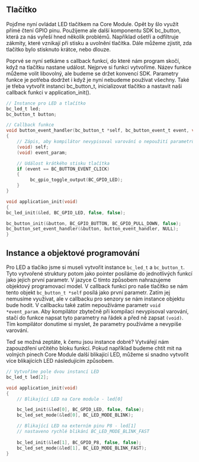 
## Tlačítko ##

Pojďme nyní ovládat LED tlačítkem na Core Module.
Opět by šlo využít přímé čtení GPIO pinu.
Použijeme ale další komponentu SDK bc_button, která za nás vyřeší hned několik problémů.
Například ošetří a odfiltruje zákmity, které vznikají při stisku a uvolnění tlačítka.
Dále můžeme zjistit, zda tlačítko bylo stisknuto krátce, nebo dlouze.

Poprvé se nyní setkáme s callback funkcí, do které nám program skočí, když na tlačítku nastane událost.
Nejprve si funkci vytvoříme.
Název funkce můžeme volit libovolný, ale budeme se držet konvencí SDK.
Parametry funkce je potřeba dodržet i když je nyní nebudeme používat všechny.
Také je třeba vytvořit instanci bc_button_t, inicializovat tlačítko a nastavit naši callback funkci v application_init().

``` C
// Instance pro LED a tlačítko
bc_led_t led;
bc_button_t button;

// Callback funkce
void button_event_handler(bc_button_t *self, bc_button_event_t event, void *event_param)
{
    // Zápis, aby kompilátor nevypisoval varování o nepoužití parametrů
    (void) self;
    (void) event_param;

    // Událost krátkého stisku tlačítka
    if (event == BC_BUTTON_EVENT_CLICK)
    {
         bc_gpio_toggle_output(BC_GPIO_LED);
    }
}

void application_init(void)
{
bc_led_init(&led, BC_GPIO_LED, false, false);

bc_button_init(&button, BC_GPIO_BUTTON, BC_GPIO_PULL_DOWN, false);        
bc_button_set_event_handler(&button, button_event_handler, NULL);
}
```

## Instance a objektové programování ##

Pro LED a tlačíko jsme si museli vytvořit instance `bc_led_t` a `bc_button_t`.
Tyto vytvořené struktury potom jako pointer posíláme do jednotlivých funkcí jako jejich první parametr.
V jazyce C tímto způsobem nahrazujeme objektový programovací model.
V callback funkci pro naše tlačítko se nám tento objekt `bc_button_t *self` posílá jako první parametr.
Zatím jej nemusíme využívat, ale v callbacku pro senzory se nám instance objektu bude hodit.
V callbacku také zatím nepoužíváme parametr `void *event_param`.
Aby kompilátor zbytečně při kompilaci nevypisoval varování, stačí do funkce napsat tyto parametry na řádek a před ně zapsat `(void)`.
Tím kompilátor donutíme si myslet, že parametry používáme a nevypíše varování.

Teď se možná zeptáte, k čemu jsou instance dobré?
Vytvářejí nám zapouzdření určitého bloku funkcí.
Pokud například budeme chtít mit na volných pinech Core Module další blikající LED, můžeme si snadno vytvořit více blikajících LED následujícím způsobem.

``` C
// Vytvoříme pole dvou instancí LED
bc_led_t led[2];

void application_init(void)
{
    // Blikající LED na Core module - led[0]

    bc_led_init(&led[0], BC_GPIO_LED, false, false);
    bc_led_set_mode(&led[0], BC_LED_MODE_BLINK);

    // Blikající LED na externím pinu P8 - led[1]
    // nastaveno rychlé blikání BC_LED_MODE_BLINK_FAST
    
    bc_led_init(&led[1], BC_GPIO_P8, false, false);
    bc_led_set_mode(&led[1], BC_LED_MODE_BLINK_FAST);
}
```
